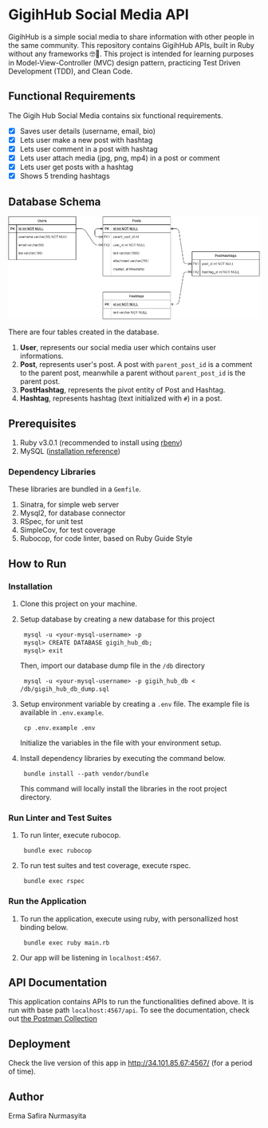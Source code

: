 # GigihHub Social Media API

GigihHub is a simple social media to share information with other people in the same community. This repository contains GigihHub APIs, built in Ruby without any frameworks 🤓🚀. This project is intended for learning purposes in Model-View-Controller (MVC) design pattern, practicing Test Driven Development (TDD), and Clean Code.

## Functional Requirements

The Gigih Hub Social Media contains six functional requirements.

- [x] Saves user details (username, email, bio)
- [x] Lets user make a new post with hashtag
- [x] Lets user comment in a post with hashtag
- [x] Lets user attach media (jpg, png, mp4) in a post or comment
- [x] Lets user get posts with a hashtag
- [x] Shows 5 trending hashtags

## Database Schema
![ER Diagram](/docs/ERD.png)

There are four tables created in the database.

1. **User**, represents our social media user which contains user informations.
2. **Post**, represents user's post. A post with `parent_post_id` is a comment to the parent post, meanwhile a parent without `parent_post_id` is the parent post.
3. **PostHashtag**, represents the pivot entity of Post and Hashtag.
3. **Hashtag**, represents hashtag (text initialized with `#`) in a post.

## Prerequisites
1. Ruby v3.0.1 (recommended to install using [rbenv](https://github.com/rbenv/rbenv#installation))
2. MySQL ([installation reference](https://www.digitalocean.com/community/tutorials/how-to-install-mysql-on-ubuntu-20-04))

### Dependency Libraries
These libraries are bundled in a `Gemfile`.

1. Sinatra, for simple web server
2. Mysql2, for database connector
3. RSpec, for unit test
4. SimpleCov, for test coverage
5. Rubocop, for code linter, based on Ruby Guide Style

## How to Run
### Installation

1. Clone this project on your machine.
2. Setup database by creating a new database for this project

        mysql -u <your-mysql-username> -p
        mysql> CREATE DATABASE gigih_hub_db;
        mysql> exit
    
    Then, import our database dump file in the `/db` directory

        mysql -u <your-mysql-username> -p gigih_hub_db < /db/gigih_hub_db_dump.sql

3. Setup environment variable by creating a `.env` file. The example file is available in `.env.example`.

        cp .env.example .env

    Initialize the variables in the file with your environment setup.

4. Install dependency libraries by executing the command below.

        bundle install --path vendor/bundle

   This command will locally install the libraries in the root project directory.

### Run Linter and Test Suites

1. To run linter, execute rubocop.

        bundle exec rubocop

2. To run test suites and test coverage, execute rspec.

        bundle exec rspec

### Run the Application

1. To run the application, execute using ruby, with personallized host binding below.

        bundle exec ruby main.rb

2. Our app will be listening in `localhost:4567`.

## API Documentation

This application contains APIs to run the functionalities defined above. It is run with base path `localhost:4567/api`. To see the documentation, check out [the Postman Collection](docs/GigihHub-API.postman_collection.json)

## Deployment

Check the live version of this app in http://34.101.85.67:4567/ (for a period of time).

## Author

Erma Safira Nurmasyita